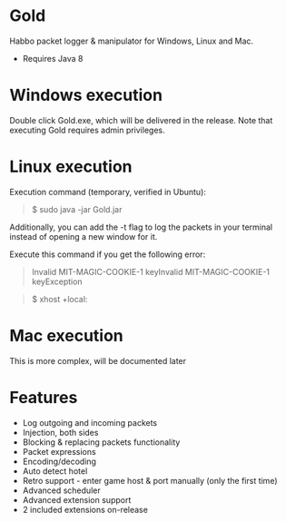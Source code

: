 # Gold
Habbo packet logger & manipulator for Windows, Linux and Mac.

- Requires Java 8

# Windows execution
Double click Gold.exe, which will be delivered in the release. Note that executing Gold requires admin privileges.

# Linux execution
Execution command (temporary, verified in Ubuntu):
> $ sudo java -jar Gold.jar 

Additionally, you can add the -t flag to log the packets in your terminal instead of opening a new window for it.

Execute this command if you get the following error:
> Invalid MIT-MAGIC-COOKIE-1 keyInvalid MIT-MAGIC-COOKIE-1 keyException

> $ xhost +local:

# Mac execution
This is more complex, will be documented later

# Features
* Log outgoing and incoming packets
* Injection, both sides
* Blocking & replacing packets functionality
* Packet expressions
* Encoding/decoding
* Auto detect hotel
* Retro support - enter game host & port manually (only the first time)
* Advanced scheduler
* Advanced extension support
* 2 included extensions on-release
